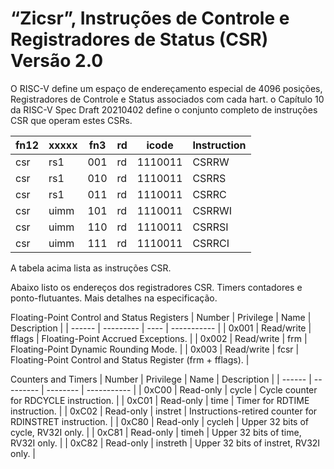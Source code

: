 “Zicsr”, Instruções de Controle e Registradores de Status (CSR) Versão 2.0
==========================================================================

O RISC-V define um espaço de endereçamento especial de 4096 posições, Registradores de Controle e Status associados com cada hart. o Capítulo 10 da RISC-V Spec Draft 20210402 define o conjunto completo de instruções CSR que operam estes CSRs. 

| fn12 | xxxxx | fn3 |  rd  |  icode  | Instruction |
| ---- | ----- | --- | ---- | ------- | ----------- | 
| csr  |  rs1  | 001 |  rd  | 1110011 | CSRRW       |
| csr  |  rs1  | 010 |  rd  | 1110011 | CSRRS       |
| csr  |  rs1  | 011 |  rd  | 1110011 | CSRRC       |
| csr  | uimm  | 101 |  rd  | 1110011 | CSRRWI      |
| csr  | uimm  | 110 |  rd  | 1110011 | CSRRSI      |
| csr  | uimm  | 111 |  rd  | 1110011 | CSRRCI      |

A tabela acima lista as instruções CSR.

Abaixo listo os endereços dos registradores CSR. Timers contadores e ponto-flutuantes. Mais detalhes na especificação.

Floating-Point Control and Status Registers
| Number | Privilege | Name | Description |
| ------ | --------- | ---- | ----------- |
| 0x001 | Read/write | fflags | Floating-Point Accrued Exceptions. |
| 0x002 | Read/write | frm    | Floating-Point Dynamic Rounding Mode. |
| 0x003 | Read/write | fcsr | Floating-Point Control and Status Register (frm + fflags). |

Counters and Timers
| Number | Privilege |   Name   | Description |
| ------ | --------- | -------- | ----------- |
| 0xC00  | Read-only | cycle    | Cycle counter for RDCYCLE instruction. |
| 0xC01  | Read-only | time     | Timer for RDTIME instruction. |
| 0xC02  | Read-only | instret  | Instructions-retired counter for RDINSTRET instruction. |
| 0xC80  | Read-only | cycleh   | Upper 32 bits of cycle, RV32I only. |
| 0xC81  | Read-only | timeh    | Upper 32 bits of time, RV32I only. |
| 0xC82  | Read-only | instreth | Upper 32 bits of instret, RV32I only. |
